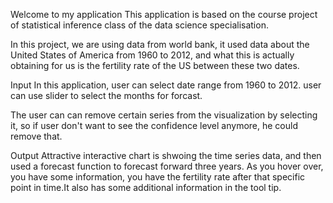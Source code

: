 Welcome to my application
This application is based on the course project of statistical inference class of the data science specialisation.

In this project, we are using data from world bank, it used data about the United States of America from 1960 to 2012, and what this is actually obtaining for us is the fertility rate of the US between these two dates.

Input
In this application, user can select date range from 1960 to 2012. user can use slider to select the months for forcast.

The user can can remove certain series from the visualization by selecting it, so if user don't want to see the confidence level anymore, he could remove that.

Output
Attractive interactive chart is shwoing the time series data, and then used a forecast function to forecast forward three years. As you hover over, you have some information, you have the fertility rate after that specific point in time.It also has some additional information in the tool tip.
